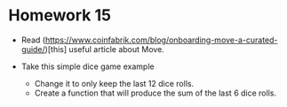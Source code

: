 # Homework 15

- Read (https://www.coinfabrik.com/blog/onboarding-move-a-curated-guide/)[this] useful article about Move.

- Take this simple dice game example

    - Change it to only keep the last 12 dice rolls.
    - Create a function that will produce the sum of the last 6 dice rolls.